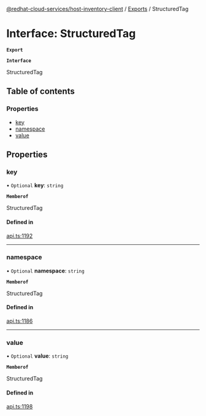 [@redhat-cloud-services/host-inventory-client](../README.md) / [Exports](../modules.md) / StructuredTag

# Interface: StructuredTag

**`Export`**

**`Interface`**

StructuredTag

## Table of contents

### Properties

- [key](StructuredTag.md#key)
- [namespace](StructuredTag.md#namespace)
- [value](StructuredTag.md#value)

## Properties

### key

• `Optional` **key**: `string`

**`Memberof`**

StructuredTag

#### Defined in

[api.ts:1192](https://github.com/RedHatInsights/javascript-clients/blob/master/packages/host-inventory/api.ts#L1192)

___

### namespace

• `Optional` **namespace**: `string`

**`Memberof`**

StructuredTag

#### Defined in

[api.ts:1186](https://github.com/RedHatInsights/javascript-clients/blob/master/packages/host-inventory/api.ts#L1186)

___

### value

• `Optional` **value**: `string`

**`Memberof`**

StructuredTag

#### Defined in

[api.ts:1198](https://github.com/RedHatInsights/javascript-clients/blob/master/packages/host-inventory/api.ts#L1198)

